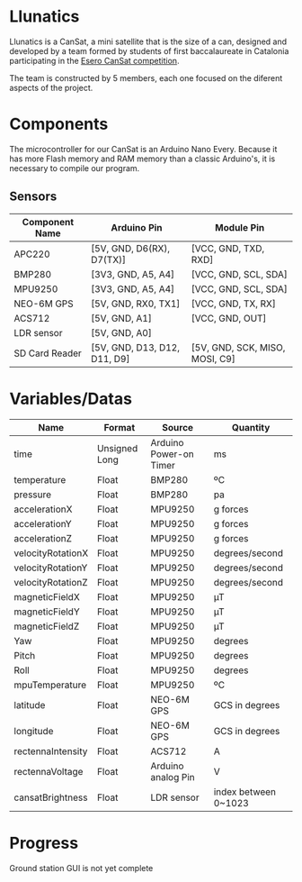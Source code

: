 # Llunatics

Llunatics is a CanSat, a mini satellite that is the size of a can, designed and developed by a team formed by students of first baccalaureate in Catalonia participating in the [Esero CanSat competition](https://esero.es/cansat-2/).

The team is constructed by 5 members, each one focused on the diferent aspects of the project.

# Components

The microcontroller for our CanSat is an Arduino Nano Every. Because it has more Flash memory and RAM memory than a classic Arduino's, it is necessary to compile our program.

## Sensors
| Component Name | Arduino Pin                  | Module Pin                     |
|----------------|------------------------------|--------------------------------|
| APC220         | [5V, GND, D6(RX), D7(TX)]    | [VCC, GND, TXD, RXD]           |
| BMP280         | [3V3, GND, A5, A4]           | [VCC, GND, SCL, SDA]           |
| MPU9250        | [3V3, GND, A5, A4]           | [VCC, GND, SCL, SDA]           |
| NEO-6M GPS     | [5V, GND, RX0, TX1]          | [VCC, GND, TX, RX]             |
| ACS712         | [5V, GND, A1]                | [VCC, GND, OUT]                |
| LDR sensor     | [5V, GND, A0]                |                                |
| SD Card Reader | [5V, GND, D13, D12, D11, D9] | [5V, GND, SCK, MISO, MOSI, C9] |

# Variables/Datas

| Name                  | Format        | Source                    | Quantity              |
|-----------------------|---------------|---------------------------|-----------------------|
| time                  | Unsigned Long | Arduino Power-on Timer    | ms                    |
| temperature           | Float         | BMP280                    | ºC                    |
| pressure              | Float         | BMP280                    | pa                    |
| accelerationX         | Float         | MPU9250                   | g forces              |
| accelerationY         | Float         | MPU9250                   | g forces              |
| accelerationZ         | Float         | MPU9250                   | g forces              |
| velocityRotationX     | Float         | MPU9250                   | degrees/second        |
| velocityRotationY     | Float         | MPU9250                   | degrees/second        |
| velocityRotationZ     | Float         | MPU9250                   | degrees/second        |
| magneticFieldX        | Float         | MPU9250                   | µT                    |
| magneticFieldY        | Float         | MPU9250                   | µT                    | 
| magneticFieldZ        | Float         | MPU9250                   | µT                    | 
| Yaw                   | Float         | MPU9250                   | degrees               |
| Pitch                 | Float        | MPU9250                   | degrees               |
| Roll                  | Float        | MPU9250                   | degrees               |
| mpuTemperature        | Float         | MPU9250                   | ºC                    |
| latitude              | Float         | NEO-6M GPS                | GCS in degrees        |
| longitude             | Float         | NEO-6M GPS                | GCS in degrees        |
| rectennaIntensity     | Float         | ACS712                    | A                     |
| rectennaVoltage       | Float         | Arduino analog Pin        | V                     | 
| cansatBrightness      | Float         | LDR sensor                | index between 0~1023  |

# Progress

Ground station GUI is not yet complete

